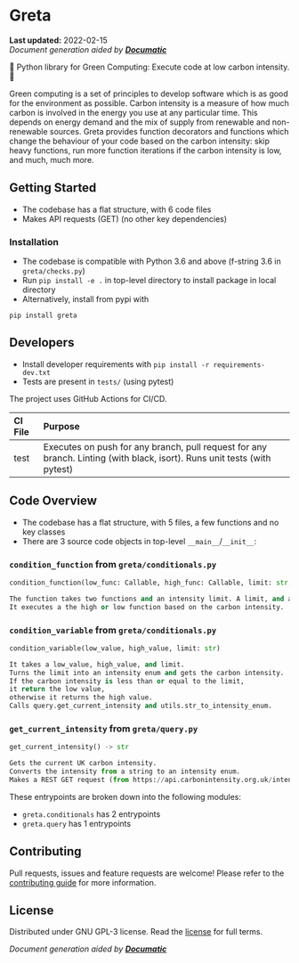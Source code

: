 <!---Documatic-section-fixed: top-1-start--->
# Greta

**Last updated:** 2022-02-15\
_Document generation aided by [**Documatic**](www.documatic.com)_

:seedling: Python library for Green Computing: Execute code at low carbon intensity. :seedling:

Green computing is a set of principles to develop software which is as good for the environment as possible. Carbon intensity is a measure of how much carbon is involved in the energy you use at any particular time. This depends on energy demand and the mix of supply from renewable and non-renewable sources. Greta provides function decorators and functions which change the behaviour of your code based on the carbon intensity: skip heavy functions, run more function iterations if the carbon intensity is low, and much, much more.
<!---Documatic-section-fixed: top-1-end--->

<!---Documatic-section-group: helloworld-start--->

<!---Documatic-section-helloworld: setup-start--->

## Getting Started

* The codebase has a flat structure, with 6 code files
* Makes API requests (GET) (no other key dependencies)

### Installation

* The codebase is compatible with Python 3.6 and above (f-string 3.6 in `greta/checks.py`)
* Run `pip install -e .` in top-level directory to install
package in local directory
* Alternatively, install from pypi with

```
pip install greta
```

<!---Documatic-section-helloworld: setup-end--->
<!---Documatic-section-group: helloworld-end--->
<!---Documatic-section-group: dev-start--->

## Developers
<!---Documatic-section-dev: setup-start--->
* Install developer requirements with `pip install -r requirements-dev.txt`
* Tests are present in `tests/` (using pytest)


<!---Documatic-section-dev: setup-end--->

<!---Documatic-section-dev: ci-start--->
The project uses GitHub Actions for CI/CD.

| CI File | Purpose |
|:----|:----|
| test | Executes on push for any branch, pull request for any branch. Linting (with black, isort). Runs unit tests (with pytest) |


<!---Documatic-section-dev: ci-end--->

<!---Documatic-section-group: dev-end--->


<!---Documatic-section-group: entrypoints-start--->

## Code Overview

* The codebase has a flat structure, with 5 files, a few functions and no key classes
* There are 3 source code objects in top-level `__main__`/`__init__`:

### `condition_function` from `greta/conditionals.py`
 
```python
condition_function(low_func: Callable, high_func: Callable, limit: str, *args, **kwargs)

The function takes two functions and an intensity limit. A limit, and arguments to give to a function.
It executes a the high or low function based on the carbon intensity.
```
### `condition_variable` from `greta/conditionals.py`
 
```python
condition_variable(low_value, high_value, limit: str)

It takes a low_value, high_value, and limit.
Turns the limit into an intensity enum and gets the carbon intensity.
If the carbon intensity is less than or equal to the limit,
it return the low value,
otherwise it returns the high value.
Calls query.get_current_intensity and utils.str_to_intensity_enum.
```

### `get_current_intensity` from `greta/query.py`
 
```python
get_current_intensity() -> str

Gets the current UK carbon intensity.
Converts the intensity from a string to an intensity enum.
Makes a REST GET request (from https://api.carbonintensity.org.uk/intensity).
```

These entrypoints are broken down into the following modules:

* `greta.conditionals` has 2 entrypoints
* `greta.query` has 1 entrypoints


<!---Documatic-section-group: entrypoints-end--->

<!---Documatic-section-fixed: bottom-1-start--->
## Contributing

Pull requests,
issues
and feature requests are welcome!
Please refer to the [contributing guide](./CONTRIBUTING.md)
for more information.

<!---Documatic-section-fixed: bottom-1-end--->

## License

Distributed under GNU GPL-3 license.
Read the [license](./LICENSE)
for full terms.

_Document generation aided by [**Documatic**](www.documatic.com)_
